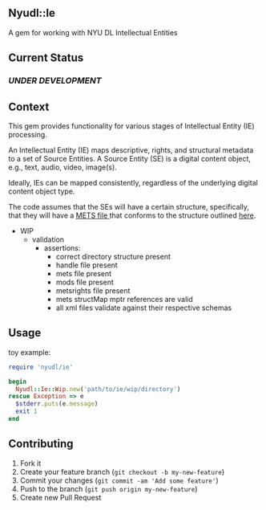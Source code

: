 ## Nyudl::Ie

A gem for working with NYU DL Intellectual Entities

## Current Status

### *UNDER DEVELOPMENT*

## Context
  This gem provides functionality for various stages of Intellectual Entity (IE) processing.
  
  An Intellectual Entity (IE) maps descriptive, rights, and structural
  metadata to a set of Source Entities.  A Source Entity (SE) is a
  digital content object, e.g., text, audio, video, image(s).

  Ideally, IEs can be mapped consistently, regardless of the underlying
  digital content object type.

  The code assumes that the SEs will have a certain structure, specifically,
  that they will have a [METS file ](http://www.loc.gov/standards/mets/) that conforms to the structure outlined [here](https://github.com/NYULibraries/aco-mets).

  * WIP 
    * validation
      * assertions:
	    * correct directory structure present
		* handle file present
		* mets file present
		* mods file present
		* metsrights file present
		* mets structMap mptr references are valid
		* all xml files validate against their respective schemas
		
## Usage

  toy example:

```ruby
require 'nyudl/ie'

begin
  Nyudl::Ie::Wip.new('path/to/ie/wip/directory')
rescue Exception => e
  $stderr.puts(e.message)
  exit 1
end

```

## Contributing

1. Fork it
2. Create your feature branch (`git checkout -b my-new-feature`)
3. Commit your changes (`git commit -am 'Add some feature'`)
4. Push to the branch (`git push origin my-new-feature`)
5. Create new Pull Request



